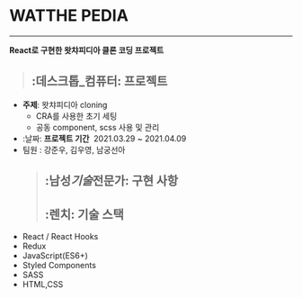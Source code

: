 # WATTHE PEDIA

---

**React로 구현한 왓챠피디아 클론 코딩 프로젝트**

> ## :데스크톱\_컴퓨터: 프로젝트

- **주제**: 왓챠피디아 cloning
  - CRA를 사용한 초기 세팅
  - 공동 component, scss 사용 및 관리
- :날짜: **프로젝트 기간**
  ​ 2021.03.29 ~ 2021.04.09
- 팀원 : 강준우, 김우영, 남궁선아
  > ## :남성*기술*전문가: 구현 사항
  >
  > ## :렌치: 기술 스택
- React / React Hooks
- Redux
- JavaScript(ES6+)
- Styled Components
- SASS
- HTML,CSS
